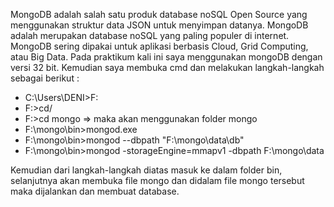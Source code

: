 MongoDB adalah salah satu produk database noSQL Open Source yang menggunakan 
struktur data JSON untuk menyimpan datanya. 
MongoDB adalah merupakan database noSQL yang paling populer di internet. 
MongoDB sering dipakai untuk aplikasi berbasis Cloud, Grid Computing, atau Big Data. 
Pada praktikum kali ini saya menggunakan mongoDB dengan versi 32 bit. 
Kemudian saya membuka cmd dan melakukan langkah-langkah sebagai berikut :

* C:\Users\DENI>F:
* F:\>cd/ 
* F:\>cd mongo => maka akan menggunakan folder mongo
* F:\mongo\bin>mongod.exe
* F:\mongo\bin>mongod --dbpath "F:\mongo\data\db"
* F:\mongo\bin>mongod -storageEngine=mmapv1 -dbpath F:\mongo\data

Kemudian dari langkah-langkah diatas masuk ke dalam folder bin, 
selanjutnya akan membuka file mongo dan didalam file mongo tersebut 
maka dijalankan dan membuat database.
